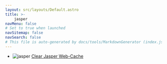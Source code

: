 ```yaml
---
layout: src/layouts/Default.astro
title: >-
    jasper
navMenu: false
# Set to true when launched
navSitemap: false
navSearch: false
# This file is auto-generated by docs/tools/MarkdownGenerator (index.js)
---
```


<ul>

<li>

![jasper](https://i.octopus.com/library/step-templates/jasper.png) [Clear Jasper Web-Cache](/integrations/jasper/clear-jasper-web-cache)

</li>
        
</ul>
